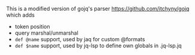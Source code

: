 This is a modified version of gojq's parser https://github.com/itchyny/gojq which adds
- token position
- query marshal/unmarshal
- `def @name` support, used by jaq for custom @formats
- `def $name` support, used by jq-lsp to define own globals in .jq-lsp.jq
